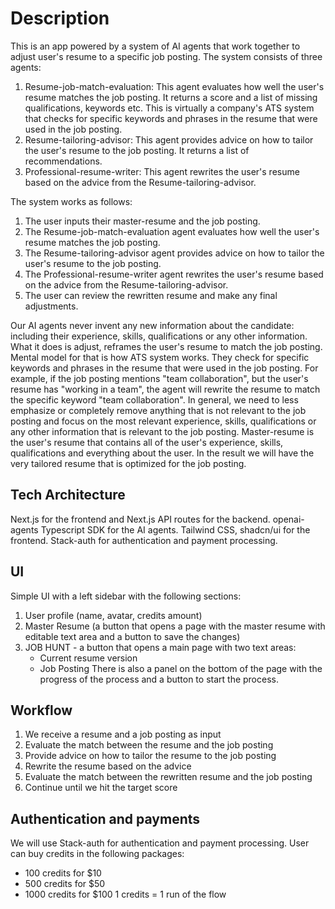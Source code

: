 # Description

This is an app powered by a system of AI agents that work together to adjust user's resume to a specific job posting. The system consists of three agents:

1. Resume-job-match-evaluation: This agent evaluates how well the user's resume matches the job posting. It returns a score and a list of missing qualifications, keywords etc. This is virtually a company's ATS system that checks for specific keywords and phrases in the resume that were used in the job posting.
2. Resume-tailoring-advisor: This agent provides advice on how to tailor the user's resume to the job posting. It returns a list of recommendations.
3. Professional-resume-writer: This agent rewrites the user's resume based on the advice from the Resume-tailoring-advisor.

The system works as follows:

1. The user inputs their master-resume and the job posting.
2. The Resume-job-match-evaluation agent evaluates how well the user's resume matches the job posting.
3. The Resume-tailoring-advisor agent provides advice on how to tailor the user's resume to the job posting.
4. The Professional-resume-writer agent rewrites the user's resume based on the advice from the Resume-tailoring-advisor.
5. The user can review the rewritten resume and make any final adjustments.

Our AI agents never invent any new information about the candidate: including their experience, skills, qualifications or any other information. What it does is adjust, reframes the user's resume to match the job posting. Mental model for that is how ATS system works. They check for specific keywords and phrases in the resume that were used in the job posting. For example, if the job posting mentions "team collaboration", but the user's resume has "working in a team", the agent will rewrite the resume to match the specific keyword "team collaboration". In general, we need to less emphasize or completely remove anything that is not relevant to the job posting and focus on the most relevant experience, skills, qualifications or any other information that is relevant to the job posting.
Master-resume is the user's resume that contains all of the user's experience, skills, qualifications and everything about the user. In the result we will have the very tailored resume that is optimized for the job posting.

## Tech Architecture

Next.js for the frontend and Next.js API routes for the backend.
openai-agents Typescript SDK for the AI agents.
Tailwind CSS, shadcn/ui for the frontend.
Stack-auth for authentication and payment processing.

## UI

Simple UI with a left sidebar with the following sections:

1. User profile (name, avatar, credits amount)
2. Master Resume (a button that opens a page with the master resume with editable text area and a button to save the changes)
3. JOB HUNT - a button that opens a main page with two text areas:
   - Current resume version
   - Job Posting
     There is also a panel on the bottom of the page with the progress of the process and a button to start the process.

## Workflow

1. We receive a resume and a job posting as input
2. Evaluate the match between the resume and the job posting
3. Provide advice on how to tailor the resume to the job posting
4. Rewrite the resume based on the advice
5. Evaluate the match between the rewritten resume and the job posting
6. Continue until we hit the target score

## Authentication and payments

We will use Stack-auth for authentication and payment processing.
User can buy credits in the following packages:

- 100 credits for $10
- 500 credits for $50
- 1000 credits for $100
  1 credits = 1 run of the flow
